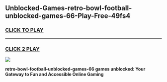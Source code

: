 
## Unblocked-Games-retro-bowl-football-unblocked-games-66-Play-Free-49fs4
<h3>
<a href="https://premium76.site?title=retro-bowl-football-unblocked-games-66&ref=21A">CLICK TO PLAY</a></h3>
<hr>

<h3>
<a href="https://premium76.site?title=retro-bowl-football-unblocked-games-66&ref=21A">CLICK 2 PLAY</a>
  
</h3>

<a href="https://premium76.site?title=retro-bowl-football-unblocked-games-66&ref=21A"><img src="https://clearcache.store/games.png"></a>


**retro-bowl-football-unblocked-games-66 games unblocked: Your Gateway to Fun and Accessible Online Gaming**
